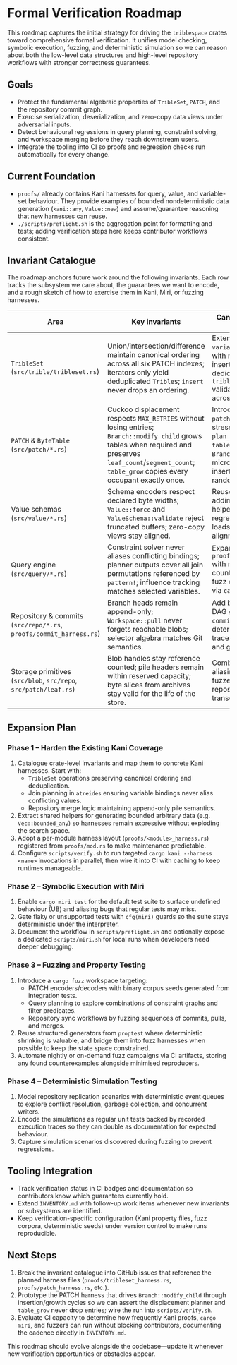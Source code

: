 # Formal Verification Roadmap

This roadmap captures the initial strategy for driving the `triblespace` crates
toward comprehensive formal verification.  It unifies model checking, symbolic
execution, fuzzing, and deterministic simulation so we can reason about both the
low-level data structures and high-level repository workflows with stronger
correctness guarantees.

## Goals

- Protect the fundamental algebraic properties of `TribleSet`, `PATCH`, and the
  repository commit graph.
- Exercise serialization, deserialization, and zero-copy data views under
  adversarial inputs.
- Detect behavioural regressions in query planning, constraint solving, and
  workspace merging before they reach downstream users.
- Integrate the tooling into CI so proofs and regression checks run
  automatically for every change.

## Current Foundation

- `proofs/` already contains Kani harnesses for query, value, and variable-set
  behaviour.  They provide examples of bounded nondeterministic data generation
  (`kani::any`, `Value::new`) and assume/guarantee reasoning that new harnesses
  can reuse.
- `./scripts/preflight.sh` is the aggregation point for formatting and tests;
  adding verification steps here keeps contributor workflows consistent.

## Invariant Catalogue

The roadmap anchors future work around the following invariants.  Each row
tracks the subsystem we care about, the guarantees we want to encode, and a
rough sketch of how to exercise them in Kani, Miri, or fuzzing harnesses.

| Area | Key invariants | Candidate harness or check |
| --- | --- | --- |
| `TribleSet` (`src/trible/tribleset.rs`) | Union/intersection/difference maintain canonical ordering across all six PATCH indexes; iterators only yield deduplicated `Trible`s; `insert` never drops an ordering. | Extend the existing `variableset` harnesses with nondeterministic inserts, and add a dedicated `tribleset_harness.rs` validating round-trips across every ordering. |
| `PATCH` & `ByteTable` (`src/patch/*.rs`) | Cuckoo displacement respects `MAX_RETRIES` without losing entries; `Branch::modify_child` grows tables when required and preserves `leaf_count`/`segment_count`; `table_grow` copies every occupant exactly once. | Introduce a `patch_harness.rs` that stress-tests `plan_insert`, `table_insert`, and `Branch::grow`, plus a micro-fuzzer that drives inserts/removals across random table sizes. |
| Value schemas (`src/value/*.rs`) | Schema encoders respect declared byte widths; `Value::force` and `ValueSchema::validate` reject truncated buffers; zero-copy views stay aligned. | Reuse `value_harness.rs`, adding per-schema helpers plus a Miri regression suite that loads slices at every alignment. |
| Query engine (`src/query/*.rs`) | Constraint solver never aliases conflicting bindings; planner outputs cover all join permutations referenced by `pattern!`; influence tracking matches selected variables. | Expand `proofs/query_harness.rs` with minimal counterexamples, and fuzz constraint graphs via `cargo fuzz`. |
| Repository & commits (`src/repo/*.rs`, `proofs/commit_harness.rs`) | Branch heads remain append-only; `Workspace::pull` never forgets reachable blobs; selector algebra matches Git semantics. | Add bounded commit DAG generators in `commit_harness.rs` plus deterministic simulation traces covering merges and garbage collection. |
| Storage primitives (`src/blob`, `src/repo`, `src/patch/leaf.rs`) | Blob handles stay reference counted; pile headers remain within reserved capacity; byte slices from archives stay valid for the life of the store. | Combine Miri tests for aliasing with nightly fuzzers that replay repository sync transcripts. |

## Expansion Plan

### Phase 1 – Harden the Existing Kani Coverage

1. Catalogue crate-level invariants and map them to concrete Kani harnesses.
   Start with:
   - `TribleSet` operations preserving canonical ordering and deduplication.
   - Join planning in `atreides` ensuring variable bindings never alias
     conflicting values.
   - Repository merge logic maintaining append-only pile semantics.
2. Extract shared helpers for generating bounded arbitrary data (e.g.
   `Vec::bounded_any`) so harnesses remain expressive without exploding the
   search space.
3. Adopt a per-module harness layout (`proofs/<module>_harness.rs`) registered
   from `proofs/mod.rs` to make maintenance predictable.
4. Configure `scripts/verify.sh` to run targeted `cargo kani --harness <name>`
   invocations in parallel, then wire it into CI with caching to keep runtimes
   manageable.

### Phase 2 – Symbolic Execution with Miri

1. Enable `cargo miri test` for the default test suite to surface undefined
   behaviour (UB) and aliasing bugs that regular tests may miss.
2. Gate flaky or unsupported tests with `cfg(miri)` guards so the suite stays
   deterministic under the interpreter.
3. Document the workflow in `scripts/preflight.sh` and optionally expose a
   dedicated `scripts/miri.sh` for local runs when developers need deeper
   debugging.

### Phase 3 – Fuzzing and Property Testing

1. Introduce a `cargo fuzz` workspace targeting:
   - PATCH encoders/decoders with binary corpus seeds generated from integration
     tests.
   - Query planning to explore combinations of constraint graphs and filter
     predicates.
   - Repository sync workflows by fuzzing sequences of commits, pulls, and
     merges.
2. Reuse structured generators from `proptest` where deterministic shrinking is
   valuable, and bridge them into fuzz harnesses when possible to keep the state
   space constrained.
3. Automate nightly or on-demand fuzz campaigns via CI artifacts, storing any
   found counterexamples alongside minimised reproducers.

### Phase 4 – Deterministic Simulation Testing

1. Model repository replication scenarios with deterministic event queues to
   explore conflict resolution, garbage collection, and concurrent writers.
2. Encode the simulations as regular unit tests backed by recorded execution
   traces so they can double as documentation for expected behaviour.
3. Capture simulation scenarios discovered during fuzzing to prevent
   regressions.

## Tooling Integration

- Track verification status in CI badges and documentation so contributors know
  which guarantees currently hold.
- Extend `INVENTORY.md` with follow-up work items whenever new invariants or
  subsystems are identified.
- Keep verification-specific configuration (Kani property files, fuzz corpora,
  deterministic seeds) under version control to make runs reproducible.

## Next Steps

1. Break the invariant catalogue into GitHub issues that reference the planned
   harness files (`proofs/tribleset_harness.rs`, `proofs/patch_harness.rs`, etc.).
2. Prototype the PATCH harness that drives `Branch::modify_child` through
   insertion/growth cycles so we can assert the displacement planner and
   `table_grow` never drop entries; wire the run into `scripts/verify.sh`.
3. Evaluate CI capacity to determine how frequently Kani proofs, `cargo miri`,
   and fuzzers can run without blocking contributors, documenting the cadence
   directly in `INVENTORY.md`.

This roadmap should evolve alongside the codebase—update it whenever new
verification opportunities or obstacles appear.
